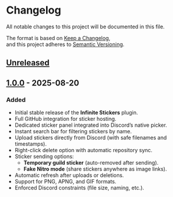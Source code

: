 # Changelog
All notable changes to this project will be documented in this file.

The format is based on [Keep a Changelog](https://keepachangelog.com/en/1.1.0/),  
and this project adheres to [Semantic Versioning](https://semver.org/spec/v2.0.0.html).

## [Unreleased]

## [1.0.0] - 2025-08-20
### Added
- Initial stable release of the **Infinite Stickers** plugin.
- Full GitHub integration for sticker hosting.
- Dedicated sticker panel integrated into Discord’s native picker.
- Instant search bar for filtering stickers by name.
- Upload stickers directly from Discord (with safe filenames and timestamps).
- Right-click delete option with automatic repository sync.
- Sticker sending options:
    - **Temporary guild sticker** (auto-removed after sending).
    - **Fake Nitro mode** (share stickers anywhere as image links).
- Automatic refresh after uploads or deletions.
- Support for PNG, APNG, and GIF formats.
- Enforced Discord constraints (file size, naming, etc.).

[Unreleased]: https://github.com/yoan-gilliand/infinite-stickers/compare/v1.0.0...HEAD
[1.0.0]: https://github.com/yoan-gilliand/infinite-stickers/releases/tag/v1.0.0
